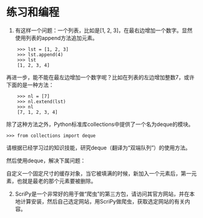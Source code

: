 # 练习和编程

1. 有这样一个问题：一个列表，比如是[1, 2, 3]，在最右边增加一个数字。显然使用列表的append方法追加元素。

```
    >>> lst = [1, 2, 3]
    >>> lst.append(4)
    >>> lst
    [1, 2, 3, 4]
```

再进一步，能不能在最左边增加一个数字呢？比如在列表的左边增加整数7，或许下面的是一种方法：

```
    >>> nl = [7]
    >>> nl.extend(lst)
    >>> nl
    [7, 1, 2, 3, 4]
```

除了这种方法之外，Python标准库collections中提供了一个名为deque的模块。

```
>>> from collections import deque
```

请根据已经学习过的知识技能，研究deque（翻译为“双端队列”）的使用方法。

然后使用deque，解决下属问题：

自定义一个固定尺寸的缓存对象，当它被填满的时候，新加入一个元素后，第一元素，也就是最老的那个元素要被删除。

2. ScriPy是一个非常好的用于做“爬虫”的第三方包，请访问其官方网站，并在本地计算安装，然后自己选定网站，用ScriPy做爬虫，获取选定网站的有关内容。